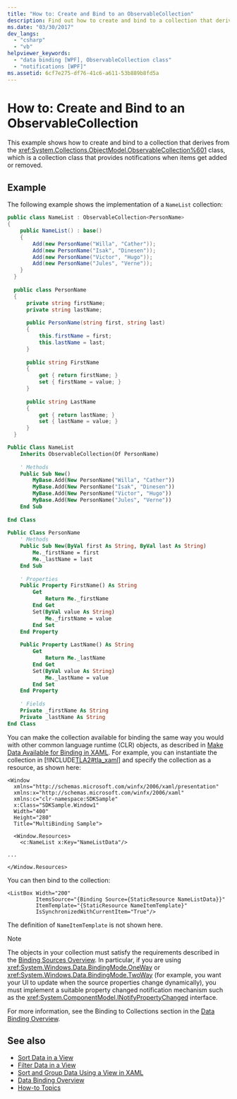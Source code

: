 ```yaml
---
title: "How to: Create and Bind to an ObservableCollection"
description: Find out how to create and bind to a collection that derives from the ObservableCollection class in Windows Presentation Foundation.  
ms.date: "03/30/2017"
dev_langs: 
  - "csharp"
  - "vb"
helpviewer_keywords: 
  - "data binding [WPF], ObservableCollection class"
  - "notifications [WPF]"
ms.assetid: 6cf7e275-df76-41c6-a611-53b889b8fd5a
---
```

# How to: Create and Bind to an ObservableCollection
This example shows how to create and bind to a collection that derives from the <xref:System.Collections.ObjectModel.ObservableCollection%601> class, which is a collection class that provides notifications when items get added or removed.  
  
## Example  
 The following example shows the implementation of a `NameList` collection:  
  
```csharp  
public class NameList : ObservableCollection<PersonName>  
{  
    public NameList() : base()  
    {  
        Add(new PersonName("Willa", "Cather"));  
        Add(new PersonName("Isak", "Dinesen"));  
        Add(new PersonName("Victor", "Hugo"));  
        Add(new PersonName("Jules", "Verne"));  
    }  
  }  
  
  public class PersonName  
  {  
      private string firstName;  
      private string lastName;  
  
      public PersonName(string first, string last)  
      {  
          this.firstName = first;  
          this.lastName = last;  
      }  
  
      public string FirstName  
      {  
          get { return firstName; }  
          set { firstName = value; }  
      }  
  
      public string LastName  
      {  
          get { return lastName; }  
          set { lastName = value; }  
      }  
  }  
```  
  
```vb  
Public Class NameList  
    Inherits ObservableCollection(Of PersonName)  
  
    ' Methods  
    Public Sub New()  
        MyBase.Add(New PersonName("Willa", "Cather"))  
        MyBase.Add(New PersonName("Isak", "Dinesen"))  
        MyBase.Add(New PersonName("Victor", "Hugo"))  
        MyBase.Add(New PersonName("Jules", "Verne"))  
    End Sub  
  
End Class  
  
Public Class PersonName  
    ' Methods  
    Public Sub New(ByVal first As String, ByVal last As String)  
        Me._firstName = first  
        Me._lastName = last  
    End Sub  
  
    ' Properties  
    Public Property FirstName() As String  
        Get  
            Return Me._firstName  
        End Get  
        Set(ByVal value As String)  
            Me._firstName = value  
        End Set  
    End Property  
  
    Public Property LastName() As String  
        Get  
            Return Me._lastName  
        End Get  
        Set(ByVal value As String)  
            Me._lastName = value  
        End Set  
    End Property  
  
    ' Fields  
    Private _firstName As String  
    Private _lastName As String  
End Class  
```  
  
 You can make the collection available for binding the same way you would with other common language runtime (CLR) objects, as described in [Make Data Available for Binding in XAML](how-to-make-data-available-for-binding-in-xaml.md). For example, you can instantiate the collection in [!INCLUDE[TLA2#tla_xaml](../../../includes/tla2sharptla-xaml-md.md)] and specify the collection as a resource, as shown here:  
  
```xaml  
<Window  
  xmlns="http://schemas.microsoft.com/winfx/2006/xaml/presentation"  
  xmlns:x="http://schemas.microsoft.com/winfx/2006/xaml"  
  xmlns:c="clr-namespace:SDKSample"  
  x:Class="SDKSample.Window1"  
  Width="400"  
  Height="280"  
  Title="MultiBinding Sample">  
  
  <Window.Resources>  
    <c:NameList x:Key="NameListData"/>  
  
...  
  
</Window.Resources>  
```  
  
 You can then bind to the collection:  
  
```xaml  
<ListBox Width="200"  
         ItemsSource="{Binding Source={StaticResource NameListData}}"  
         ItemTemplate="{StaticResource NameItemTemplate}"  
         IsSynchronizedWithCurrentItem="True"/>  
```  
  
 The definition of `NameItemTemplate` is not shown here.  
  
> [!NOTE]
> The objects in your collection must satisfy the requirements described in the [Binding Sources Overview](binding-sources-overview.md). In particular, if you are using <xref:System.Windows.Data.BindingMode.OneWay> or <xref:System.Windows.Data.BindingMode.TwoWay> (for example, you want your UI to update when the source properties change dynamically), you must implement a suitable property changed notification mechanism such as the <xref:System.ComponentModel.INotifyPropertyChanged> interface.  
  
 For more information, see the Binding to Collections section in the [Data Binding Overview](data-binding-overview.md).  
  
## See also

- [Sort Data in a View](how-to-sort-data-in-a-view.md)
- [Filter Data in a View](how-to-filter-data-in-a-view.md)
- [Sort and Group Data Using a View in XAML](how-to-sort-and-group-data-using-a-view-in-xaml.md)
- [Data Binding Overview](data-binding-overview.md)
- [How-to Topics](data-binding-how-to-topics.md)
